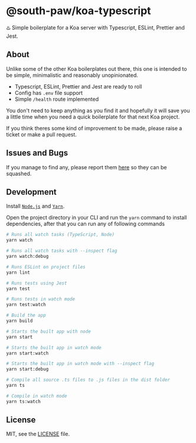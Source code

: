 # @south-paw/koa-typescript

♨️ Simple boilerplate for a Koa server with Typescript, ESLint, Prettier and Jest.

## About

Unlike some of the other Koa boilerplates out there, this one is intended to be simple, minimalistic and reasonably unopinionated.

- Typescript, ESLint, Prettier and Jest are ready to roll
- Config has `.env` file support
- Simple `/health` route implemented

You don't need to keep anything as you find it and hopefully it will save you a little time when you need a quick boilerplate for that next Koa project.

If you think theres some kind of improvement to be made, please raise a ticket or make a pull request.

## Issues and Bugs

If you manage to find any, please report them [here](https://github.com/South-Paw/react-vector-maps/issues) so they can be squashed.

## Development

Install [`Node.js`](https://nodejs.org/) and [`Yarn`](https://yarnpkg.com).

Open the project directory in your CLI and run the `yarn` command to install dependencies, after that you can run any of following commands

```bash
# Runs all watch tasks (TypeScript, Node)
yarn watch

# Runs all watch tasks with --inspect flag
yarn watch:debug

# Runs ESLint on project files
yarn lint

# Runs tests using Jest
yarn test

# Runs tests in watch mode
yarn test:watch

# Build the app
yarn build

# Starts the built app with node
yarn start

# Starts the built app in watch mode
yarn start:watch

# Starts the built app in watch mode with --inspect flag
yarn start:debug

# Compile all source .ts files to .js files in the dist folder
yarn ts

# Compile in watch mode
yarn ts:watch
```

## License

MIT, see the [LICENSE](./LICENSE) file.
